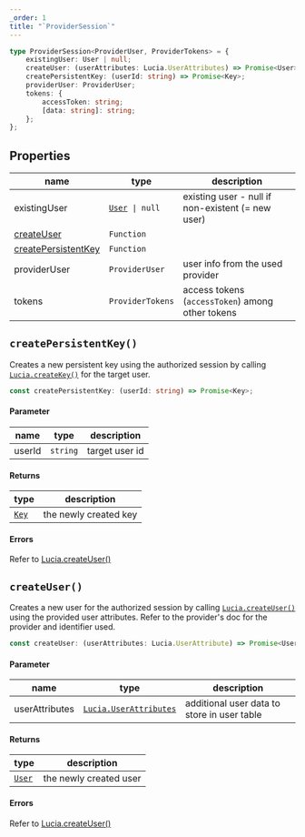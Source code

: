 ```yaml
---
_order: 1
title: "`ProviderSession`"
---
```


```ts
type ProviderSession<ProviderUser, ProviderTokens> = {
	existingUser: User | null;
	createUser: (userAttributes: Lucia.UserAttributes) => Promise<User>;
	createPersistentKey: (userId: string) => Promise<Key>;
	providerUser: ProviderUser;
	tokens: {
		accessToken: string;
		[data: string]: string;
	};
};
```

## Properties

| name                                                                        | type                                                 | description                                       |
| --------------------------------------------------------------------------- | ---------------------------------------------------- | ------------------------------------------------- |
| existingUser                                                                | [`User`](/reference/lucia-auth/types#user)` \| null` | existing user - null if non-existent (= new user) |
| [createUser](/reference/oauth/providersession#createuser)                   | `Function`                                           |                                                   |
| [createPersistentKey](/reference/oauth/providersession#createpersistentkey) | `Function`                                           |                                                   |
| providerUser                                                                | `ProviderUser`                                       | user info from the used provider                  |
| tokens                                                                      | `ProviderTokens`                                     | access tokens (`accessToken`) among other tokens  |

## `createPersistentKey()`

Creates a new persistent key using the authorized session by calling [`Lucia.createKey()`](/reference/lucia-auth/auth#createkey) for the target user.

```ts
const createPersistentKey: (userId: string) => Promise<Key>;
```

#### Parameter

| name   | type     | description    |
| ------ | -------- | -------------- |
| userId | `string` | target user id |

#### Returns

| type                                     | description           |
| ---------------------------------------- | --------------------- |
| [`Key`](/reference/lucia-auth/types#key) | the newly created key |

#### Errors

Refer to [Lucia.createUser()](/reference/lucia-auth/auth#createkey)

## `createUser()`

Creates a new user for the authorized session by calling [`Lucia.createUser()`](/reference/lucia-auth/auth#createuser) using the provided user attributes. Refer to the provider's doc for the provider and identifier used.

```ts
const createUser: (userAttributes: Lucia.UserAttribute) => Promise<User>;
```

#### Parameter

| name           | type                                                                 | description                                 |
| -------------- | -------------------------------------------------------------------- | ------------------------------------------- |
| userAttributes | [`Lucia.UserAttributes`](/reference/lucia-auth/types#userattributes) | additional user data to store in user table |

#### Returns

| type                                       | description            |
| ------------------------------------------ | ---------------------- |
| [`User`](/reference/lucia-auth/types#user) | the newly created user |

#### Errors

Refer to [Lucia.createUser()](/reference/lucia-auth/auth#createuser)
